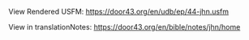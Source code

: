View Rendered USFM: https://door43.org/en/udb/ep/44-jhn.usfm

View in translationNotes: https://door43.org/en/bible/notes/jhn/home
